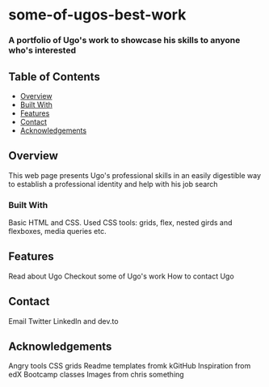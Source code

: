 # some-of-ugos-best-work
### A portfolio of Ugo's work to showcase his skills to anyone who's interested

## Table of Contents

- [Overview](#overview)
- [Built With](#built-with)
- [Features](#features)
- [Contact](#contact)
- [Acknowledgements](#acknowledgements)

## Overview

This web page presents Ugo's professional skills in an easily digestible way to establish a professional identity and help with his job search 

<!--TODO: Add a screenshot of the live project.-->

### Built With
Basic HTML and CSS. 
Used CSS tools: grids, flex, nested girds and flexboxes, media queries etc.

## Features

Read about Ugo
Checkout some of Ugo's work
How to contact Ugo

## Contact

Email
Twitter 
LinkedIn and dev.to

## Acknowledgements

Angry tools CSS grids
Readme templates fromk kGitHub
Inspiration from edX Bootcamp classes
Images from chris something